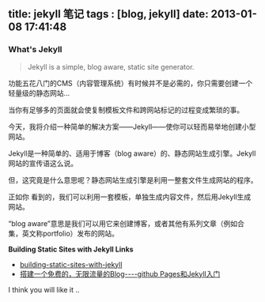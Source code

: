 title: jekyll 笔记
tags : [blog, jekyll]
date: 2013-01-08 17:41:48
---


### What's Jekyll

>Jekyll is a simple, blog aware, static site generator.

功能五花八门的CMS（内容管理系统）有时候并不是必需的，你只需要创建一个轻量级的静态网站… 

当你有足够多的页面就会使复制模板文件和跨网站标记的过程变成繁琐的事。

今天，我将介绍一种简单的解决方案——Jekyll——使你可以轻而易举地创建小型网站。

Jekyll是一种简单的、适用于博客（blog  aware）的、静态网站生成引擎。Jekyll网站的宣传语这么说。

<!-- more -->

但，这究竟是什么意思呢？静态网站生成引擎是利用一整套文件生成网站的程序。

正如你 看到的，我们可以利用一套模板，单独生成内容文件，然后用Jekyll生成网站。

“blog aware”意思是我们可以用它来创建博客，或者其他有系列文章（例如合集，英文称portfolio）发布的网站。

**Building Static Sites with Jekyll Links**

[1]: http://net.tutsplus.com/tutorials/other/building-static-sites-with-jekyll/ "building-static-sites-with-jekyll" 
[2]: http://www.ruanyifeng.com/blog/2012/08/blogging_with_jekyll.html "搭建一个免费的，无限流量的Blog----github pages和Jekyll入门" 

* [building-static-sites-with-jekyll][1]
* [搭建一个免费的，无限流量的Blog----github Pages和Jekyll入门][2]

I think you will like it ..